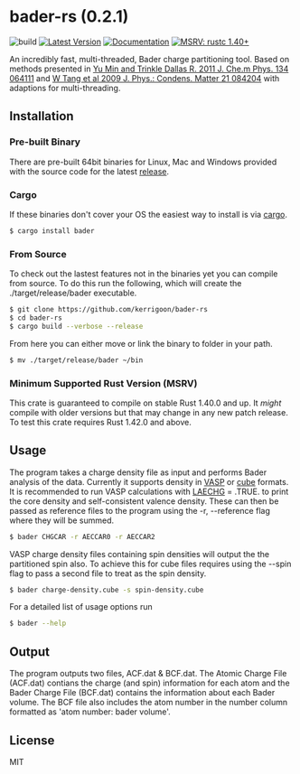 # bader-rs (0.2.1)
![build](https://github.com/kerrigoon/bader-rs/workflows/build/badge.svg?branch=master)
[![Latest Version](https://img.shields.io/crates/v/bader.svg)](https://crates.io/crates/bader)
[![Documentation](https://docs.rs/bader/badge.svg)](https://docs.rs/bader/)
[![MSRV: rustc 1.40+](https://img.shields.io/badge/MSRV-rustc_1.40+-lightgray.svg)](https://blog.rust-lang.org/2019/12/19/Rust-1.40.0.html)

An incredibly fast, multi-threaded, Bader charge partitioning tool. Based on methods presented in [Yu Min  and Trinkle Dallas R. 2011  J. Che.m Phys. 134 064111] and [W Tang et al 2009 J. Phys.: Condens. Matter 21 084204] with adaptions for multi-threading.
## Installation
### Pre-built Binary
There are pre-built 64bit binaries for Linux, Mac and Windows provided with the source code for the latest [release].
### Cargo
If these binaries don't cover your OS the easiest way to install is via [cargo].
```sh
$ cargo install bader
```
### From Source
To check out the lastest features not in the binaries yet you can compile from source. To do this run the following, which will create the ./target/release/bader executable.
```sh
$ git clone https://github.com/kerrigoon/bader-rs
$ cd bader-rs
$ cargo build --verbose --release
```
From here you can either move or link the binary to folder in your path.
```sh
$ mv ./target/release/bader ~/bin
```
### Minimum Supported Rust Version (MSRV)
This crate is guaranteed to compile on stable Rust 1.40.0 and up. It *might* compile with older versions but that may change in any new patch release.
To test this crate requires Rust 1.42.0 and above.
## Usage
The program takes a charge density file as input and performs Bader analysis of the data. Currently it supports density in [VASP] or [cube] formats. It is recommended to run VASP calculations with [LAECHG] = .TRUE. to print the core density and self-consistent valence density. These can then be passed as reference files to the program using the -r, --reference flag where they will be summed.
```sh
$ bader CHGCAR -r AECCAR0 -r AECCAR2
```
VASP charge density files containing spin densities will output the the partitioned spin also. To achieve this for cube files requires using the --spin flag to pass a second file to treat as the spin density.
```sh
$ bader charge-density.cube -s spin-density.cube
```
For a detailed list of usage options run
```sh
$ bader --help
```
## Output
The program outputs two files, ACF.dat & BCF.dat. The Atomic Charge File (ACF.dat) contians the charge (and spin) information for each atom and the Bader Charge File (BCF.dat) contains the information about each Bader volume. The BCF file also includes the atom number in the number column formatted as 'atom number: bader volume'.
## License
MIT

[//]: # (These are reference links used in the body of this note and get stripped out when the markdown processor does its job. There is no need to format nicely because it shouldn't be seen. Thanks SO - http://stackoverflow.com/questions/4823468/store-comments-in-markdown-syntax)

[release]: <https://github.com/kerrigoon/bader-rs/releases/tag/v0.2.1>
[VASP]: <https://www.vasp.at/>
[cube]: <https://gaussian.com/>
[LAECHG]: <https://www.vasp.at/wiki/index.php/LAECHG>
[Yu Min  and Trinkle Dallas R. 2011  J. Che.m Phys. 134 064111]: <https://doi.org/10.1063/1.3553716>
[W Tang et al 2009 J. Phys.: Condens. Matter 21 084204]: <https://doi.org/10.1088/0953-8984/21/8/084204>
[cargo]: <https://doc.rust-lang.org/cargo/getting-started/installation.html>
